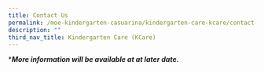 ```yaml
---
title: Contact Us
permalink: /moe-kindergarten-casuarina/kindergarten-care-kcare/contact-us/
description: ""
third_nav_title: Kindergarten Care (KCare)
---
```

****More information will be available at at later date.***